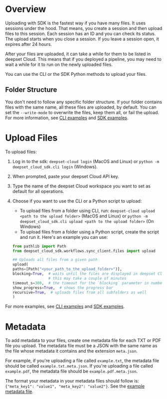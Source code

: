 # Overview

Uploading with SDK is the fastest way if you have many files. It uses sessions under the hood. That means, you create a session and then upload files to this session. Each session has an ID and you can check its status. The upload starts when you close a session. If you leave a session open, it expires after 24 hours.

After your files are uploaded, it can take a while for them to be listed in deepset Cloud. This means that if you deployed a pipeline, you may need to wait a while for it to run on the newly uploaded files.

You can use the CLI or the SDK Python methods to upload your files.

## Folder Structure

You don't need to follow any specific folder structure. If your folder contains files with the same name, all these files are uploaded, by default. You can set the `--write-mode` to overwrite the files, keep them all, or fail the upload. For more information, see [CLI examples](/examples/cli/README.md) and [SDK examples](/examples/sdk/README.md).

# Upload Files

To upload files:

1. Log in to the sdk: `deepset-cloud login` (MacOS and Linux) or `python -m deepset_cloud_sdk.cli login` (Windows).
2. When prompted, paste your deepset Cloud API key.
3. Type the name of the deepset Cloud workspace you want to set as default for all operations.
4. Choose if you want to use the CLI or a Python script to upload:
    - To upload files from a folder using CLI, run: `deepset-cloud upload <path to the upload folder>` (MacOS and Linux) or `python -m deepset_cloud_sdk.cli upload <path to the upload folder>` (On Windows)
    - To upload files from a folder using a Python script, create the script and run it. Here's an example you can use: 

    ```python
    from pathlib import Path
    from deepset_cloud_sdk.workflows.sync_client.files import upload
    
    ## Uploads all files from a given path
    upload(
    paths=[Path("<your_path_to_the_upload_folder>")],
    blocking=True,  # waits until the files are displayed in deepset Cloud,
                    # this may take a couple of minutes
    timeout_s=300,  # the timeout for the `blocking` parameter in number of seconds
    show_progress=True,  # shows the progress bar
    recursive=True,  # uploads files from all subfolders as well
    )

    ```

For more examples, see [CLI examples](/examples/cli/README.md) and [SDK examples](/examples/sdk/README.md).

# Metadata

To add metadata to your files, create one metadata file for each TXT or PDF file you upload. The metadata file must be a JSON with the same name as the file whose metadata it contains and the extension `meta.json`.

For example, if you're uploading a file called `example.txt`, the metadata file should be called `example.txt.meta.json`. If you're uploading a file called `example.pdf`, the metadata file should be `example.pdf.meta.json`.

The format your metadata in your metadata files should follow is: `{"meta_key1": "value1", "meta_key2": "value2"}`. See the [example metadata file](/examples/data/example.txt.meta.json).